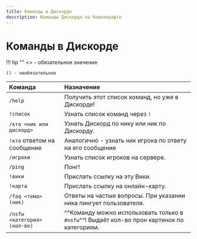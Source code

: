 ```yaml
---
title: Команды в Дискорде
description: Команды Дискорда на Кошкокрафте
---
```


# Команды в Дискорде

!!! tip ""
    <> - обязательное значение

    () - необязательное

|Команда|Назначение|
|:------|:---------|
|`/help`|Получить этот список команд, но уже в Дискорде!|
|`!список`|Узнать список команд через `!`|
|`/кто <ник или дискорд>`|Узнать Дискорд  по нику или ник по Дискорду.|
|`!кто` ответом на сообщение|Аналогично - узнать ник игрока по ответу на его сообщение|
|`/игроки`|Узнать список игроков на сервере.|
|`/ping`|Понг!|
|`!вики`|Прислать ссылку на эту Вики.|
|`!карта`|Прислать ссылку на онлайн-карту.|
|`/faq <тема> (ник)`|Ответы на частые вопросы. При указании ника пингует пользователя.|
|`/nsfw <категория> (кол-во)`|^^Команду можно использовать только в `#nsfw`^^! Выдаёт кол-во прон картинок по категориям.|
